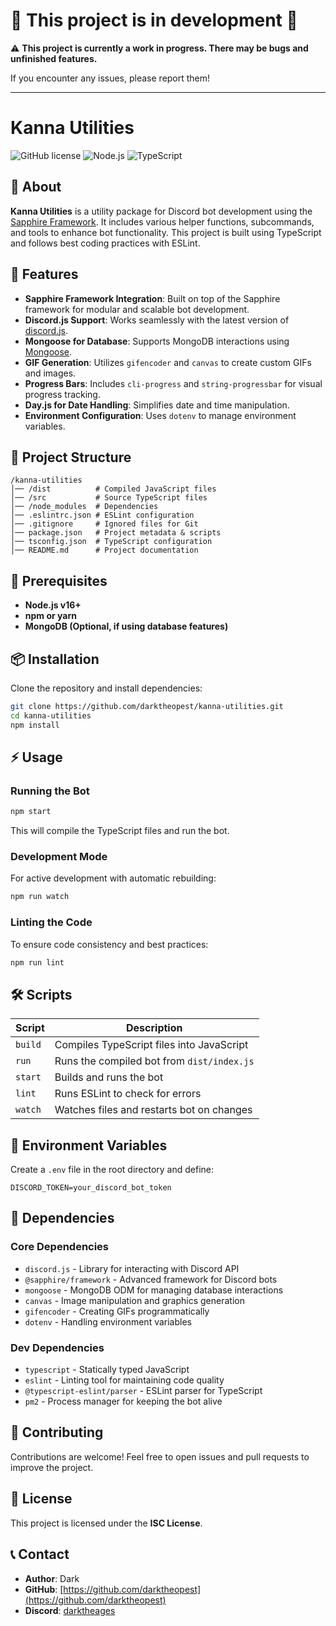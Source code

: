 # 🚧 This project is in development 🚧

⚠️ **This project is currently a work in progress. There may be bugs and unfinished features.**

If you encounter any issues, please report them!

---

# Kanna Utilities

![GitHub license](https://img.shields.io/badge/license-ISC-blue.svg)
![Node.js](https://img.shields.io/badge/node-%3E%3D16.0.0-brightgreen)
![TypeScript](https://img.shields.io/badge/typescript-%5E5.1.6-blue)

## 📌 About
**Kanna Utilities** is a utility package for Discord bot development using the [Sapphire Framework](https://www.sapphirejs.dev/). It includes various helper functions, subcommands, and tools to enhance bot functionality. This project is built using TypeScript and follows best coding practices with ESLint.

## 🚀 Features
- **Sapphire Framework Integration**: Built on top of the Sapphire framework for modular and scalable bot development.
- **Discord.js Support**: Works seamlessly with the latest version of [discord.js](https://discord.js.org/).
- **Mongoose for Database**: Supports MongoDB interactions using [Mongoose](https://mongoosejs.com/).
- **GIF Generation**: Utilizes `gifencoder` and `canvas` to create custom GIFs and images.
- **Progress Bars**: Includes `cli-progress` and `string-progressbar` for visual progress tracking.
- **Day.js for Date Handling**: Simplifies date and time manipulation.
- **Environment Configuration**: Uses `dotenv` to manage environment variables.

## 📂 Project Structure
```
/kanna-utilities
│── /dist          # Compiled JavaScript files
│── /src           # Source TypeScript files
│── /node_modules  # Dependencies
│── .eslintrc.json # ESLint configuration
│── .gitignore     # Ignored files for Git
│── package.json   # Project metadata & scripts
│── tsconfig.json  # TypeScript configuration
│── README.md      # Project documentation
```

## 📜 Prerequisites
- **Node.js v16+**
- **npm or yarn**
- **MongoDB (Optional, if using database features)**

## 📦 Installation
Clone the repository and install dependencies:
```sh
git clone https://github.com/darktheopest/kanna-utilities.git
cd kanna-utilities
npm install
```

## ⚡ Usage
### Running the Bot
```sh
npm start
```
This will compile the TypeScript files and run the bot.

### Development Mode
For active development with automatic rebuilding:
```sh
npm run watch
```

### Linting the Code
To ensure code consistency and best practices:
```sh
npm run lint
```

## 🛠 Scripts
| Script   | Description |
|----------|------------|
| `build`  | Compiles TypeScript files into JavaScript |
| `run`    | Runs the compiled bot from `dist/index.js` |
| `start`  | Builds and runs the bot |
| `lint`   | Runs ESLint to check for errors |
| `watch`  | Watches files and restarts bot on changes |

## 📜 Environment Variables
Create a `.env` file in the root directory and define:
```
DISCORD_TOKEN=your_discord_bot_token
```

## 📖 Dependencies
### Core Dependencies
- `discord.js` - Library for interacting with Discord API
- `@sapphire/framework` - Advanced framework for Discord bots
- `mongoose` - MongoDB ODM for managing database interactions
- `canvas` - Image manipulation and graphics generation
- `gifencoder` - Creating GIFs programmatically
- `dotenv` - Handling environment variables

### Dev Dependencies
- `typescript` - Statically typed JavaScript
- `eslint` - Linting tool for maintaining code quality
- `@typescript-eslint/parser` - ESLint parser for TypeScript
- `pm2` - Process manager for keeping the bot alive

## 🤝 Contributing
Contributions are welcome! Feel free to open issues and pull requests to improve the project.

## 📜 License
This project is licensed under the **ISC License**.

## 📞 Contact
- **Author**: Dark
- **GitHub**: [https://github.com/darktheopest](https://github.com/darktheopest)
- **Discord**: [darktheages](https://discord.com/users/926643835419910184)  

